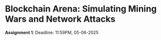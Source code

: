 # Blockchain Arena: Simulating Mining Wars and Network Attacks

**Assignment 1**: Deadline: 11:59PM, 05-06-2025